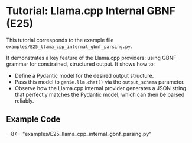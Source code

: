 # Tutorial: Llama.cpp Internal GBNF (E25)

This tutorial corresponds to the example file `examples/E25_llama_cpp_internal_gbnf_parsing.py`.

It demonstrates a key feature of the Llama.cpp providers: using GBNF grammar for constrained, structured output. It shows how to:
- Define a Pydantic model for the desired output structure.
- Pass this model to `genie.llm.chat()` via the `output_schema` parameter.
- Observe how the Llama.cpp internal provider generates a JSON string that perfectly matches the Pydantic model, which can then be parsed reliably.

## Example Code

--8<-- "examples/E25_llama_cpp_internal_gbnf_parsing.py"
